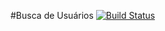 #Busca de Usuários
[![Build Status](https://travis-ci.com/aLuizab/flask-app.svg?branch=master)](https://travis-ci.com/aLuizab/flask-app)